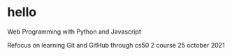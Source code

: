 # hello
Web Programming with Python and Javascript

Refocus on learning Git and GitHub through cs50 2 course
25 october 2021
